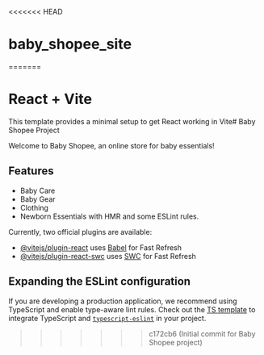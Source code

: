 <<<<<<< HEAD

# baby_shopee_site

=======

# React + Vite

This template provides a minimal setup to get React working in Vite# Baby Shopee Project

Welcome to Baby Shopee, an online store for baby essentials!

## Features

- Baby Care
- Baby Gear
- Clothing
- Newborn Essentials
  with HMR and some ESLint rules.

Currently, two official plugins are available:

- [@vitejs/plugin-react](https://github.com/vitejs/vite-plugin-react/blob/main/packages/plugin-react/README.md) uses [Babel](https://babeljs.io/) for Fast Refresh
- [@vitejs/plugin-react-swc](https://github.com/vitejs/vite-plugin-react-swc) uses [SWC](https://swc.rs/) for Fast Refresh

## Expanding the ESLint configuration

If you are developing a production application, we recommend using TypeScript and enable type-aware lint rules. Check out the [TS template](https://github.com/vitejs/vite/tree/main/packages/create-vite/template-react-ts) to integrate TypeScript and [`typescript-eslint`](https://typescript-eslint.io) in your project.

> > > > > > > c172cb6 (Initial commit for Baby Shopee project)
